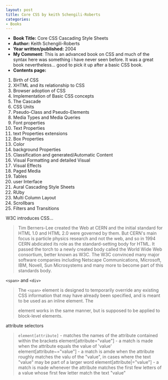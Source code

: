 ```yaml
---
layout: post
title: Core CSS by keith Schengili-Roberts
categories:
- Books
---
```


- **Book Title:** Core CSS Cascading Style Sheets
- **Author:** Keith Schengili-Roberts
- **Year written/published:** 2004
- **My Comment**: This is an advanced book on CSS and much of the syntax here was something i have never seen before. It was a great book nevertheless... good to pick it up after a basic CSS book.
- **Contents page:**

1. Birth of CSS
2. XHTML and its relationship to CSS
3. Browser adoption of CSS
4. Implementation of Basic CSS concepts
5. The Cascade
6. CSS Units
7. Pseudo-Class and Pseudo-Elements
8. Media Types and Media Queries
9. Font properties
10. Text Properties
11. text Properties extensions
12. Box Properties
13. Color
14. background Properties
15. Classification and generated/Automatic Content
16. Visual Formatting and detailed Visual
17. Visual Effects
18. Paged Media
19. Tables
20. user Interface
21. Aural Cascading Style Sheets
22. RUby
23. Multi Column Layout
24. Scrollbars
25. Filters and Transitions

W3C introduces CSS...

> Tim Berners-Lee created the Web at CERN and the initial standard for HTML 1.0 and HTML 2.0 were governed by them. But CERN's main focus is particle physics research and not the web, and so in 1994 CERN abdicated its role as the standard-setting body for HTML. It passed the torch to a newly created body called the World Wide Web consortium, better known as W3C. The W3C convinced many major software companies including Netscape Communications, Microsoft, IBM, Novell, Sun Microsystems and many more to become part of this standards body.

`<span>` and `<div>`

> The `<span>` element is designed to temporarily override any existing CSS information that may have already been specified, and is meant to be used as an inline element. The <div> element works in the same manner, but is supposed to be applied to block-level elements.

attribute selectors

> `element[attribute]` - matches the names of the attribute contained within the brackets element[attribute="value"] - a match is made when the attribute equals the value of 'value' element[attribute~="value"] - a match is amde when the attribute roughly matches the valu of the "value", in cases where the text "value" may be part of a larger word element[attribute|="value"] - a match is made whenever the attribute matches the first few letters of a value whose first few letter match the text "value"
